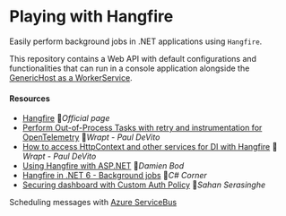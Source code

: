 # Playing with Hangfire
Easily perform background jobs in .NET applications using `Hangfire`.

This repository contains a Web API with default configurations and functionalities that can run in a console application alongside the [GenericHost as a WorkerService](https://github.com/19balazs86/PlayingWithGenericHost).

#### Resources

- [Hangfire](https://www.hangfire.io) 📓*Official page*
- [Perform Out-of-Process Tasks with retry and instrumentation for OpenTelemetry](https://wrapt.dev/blog/hangfire-helps-dotnet-perform-out-of-process-tasks) 📓*Wrapt - Paul DeVito*
- [How to access HttpContext and other services for DI with Hangfire](https://wrapt.dev/blog/hangfire-job-context) 📓*Wrapt - Paul DeVito*
- [Using Hangfire with ASP.NET](https://damienbod.com/2023/02/20/using-hangfire-with-asp-net-core) 📓*Damien Bod*
- [Hangfire in .NET 6 - Background jobs](https://www.c-sharpcorner.com/article/hangfire-in-net-core-6-background-jobs) 📓*C# Corner*
- [Securing dashboard with Custom Auth Policy](https://sahansera.dev/securing-hangfire-dashboard-with-endpoint-routing-auth-policy-aspnetcore) 📓*Sahan Serasinghe*

Scheduling messages with [Azure ServiceBus](https://learn.microsoft.com/en-us/dotnet/api/azure.messaging.servicebus.servicebussender.schedulemessageasync)